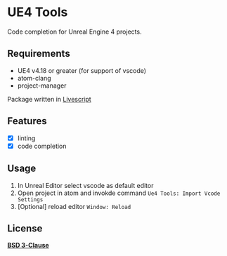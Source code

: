 # UE4 Tools

Code completion for Unreal Engine 4 projects.

## Requirements
* UE4 v4.18 or greater (for support of vscode)
* atom-clang
* project-manager

Package written in [Livescript](http://livescript.net/)

## Features
- [x] linting
- [x] code completion

## Usage

1. In Unreal Editor select vscode as default editor
1. Open project in atom and invokde command `Ue4 Tools: Import Vcode Settings`
1. [Optional] reload editor `Window: Reload`

## License 
**[BSD 3-Clause](License.md)**
